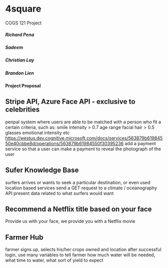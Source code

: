 # 4square
COGS 121 Project

##### Richard Pena
##### Sadeem 
##### Christian Lay
##### Brandon Lien

#### Project Proposal

Stripe API, Azure Face API - exclusive to celebrities
---
penpal system where users are able to be matched with a person who fit 
a certain criteria, such as: 
smile intensity > 0.7
age range
facial hair > 0.5
glasses
emotional intensity etc
https://westus.dev.cognitive.microsoft.com/docs/services/563879b61984550e40cbbe8d/operations/563879b61984550f30395236
add a payment service so that a user can make a payment to reveal the
photograph of the user


Sufer Knowledge Base
---
surfers arrives or wants to seek a particular destination, or even used location based services
send a GET request to a climate / oceanography API
present data related to what surfers would want



Recommend a Netflix title based on your face
---
Provide us with your face, we provide you with a Netflix movie



Farmer Hub
---
farmer signs up, selects his/her crops owned and location
after successful login, use many variables to tell farmer how much water will be needed, what time to water, what sort of yield
to expect


